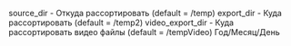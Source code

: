 source_dir - Откуда рассортировать (default = /temp)
export_dir - Куда рассортировать (default = /temp2)
video_export_dir - Куда рассортировать видео файлы (default = /tempVideo)
Год/Месяц/День